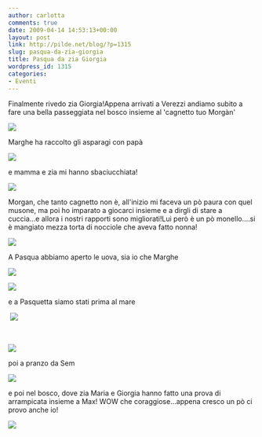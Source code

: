 ```yaml
---
author: carlotta
comments: true
date: 2009-04-14 14:53:13+00:00
layout: post
link: http://pilde.net/blog/?p=1315
slug: pasqua-da-zia-giorgia
title: Pasqua da zia Giorgia
wordpress_id: 1315
categories:
- Eventi
---
```


[](http://None)[](http://None)Finalmente rivedo zia Giorgia!Appena arrivati a Verezzi andiamo subito a fare una bella passeggiata nel bosco insieme al 'cagnetto tuo Morgàn'

[![](http://pilde.net/blog/wp-content/uploads/2009/04/paese.jpg)](http://None)

Marghe ha raccolto gli asparagi con papà

[![](http://pilde.net/blog/wp-content/uploads/2009/04/asparagi.jpg)](http://None)

e mamma e zia mi hanno sbaciucchiata!

[![](http://pilde.net/blog/wp-content/uploads/2009/04/bacio.jpg)](http://None)

Morgan, che tanto cagnetto non è, all'inizio mi faceva un pò paura con quel musone, ma poi ho imparato a giocarci insieme e a dirgli di stare a cuccia...e allora i nostri rapporti sono migliorati!Lui però è un pò monello....si è mangiato mezza torta di nocciole che aveva fatto nonna!

[![](http://pilde.net/blog/wp-content/uploads/2009/04/palline.jpg)](http://None)

A Pasqua abbiamo aperto le uova, sia io che Marghe

![](http://pilde.net/blog/wp-content/uploads/2009/04/uova_mati.jpg)

[![](http://pilde.net/blog/wp-content/uploads/2009/04/uova_marghe.jpg)](http://None)

e a Pasquetta siamo stati prima al mare

 ![](http://pilde.net/blog/wp-content/uploads/2009/04/ziaemorgan.jpg)

 

[![](http://pilde.net/blog/wp-content/uploads/2009/04/sabbia.jpg)](http://None)

poi a pranzo da Sem

[![](http://pilde.net/blog/wp-content/uploads/2009/04/max.jpg)](http://None)

e poi nel bosco, dove zia Maria e Giorgia hanno fatto una prova di arrampicata insieme a Max! WOW che coraggiose...appena cresco un pò ci provo anche io!

[![](http://pilde.net/blog/wp-content/uploads/2009/04/nonno_marsupio.jpg)](http://None)
